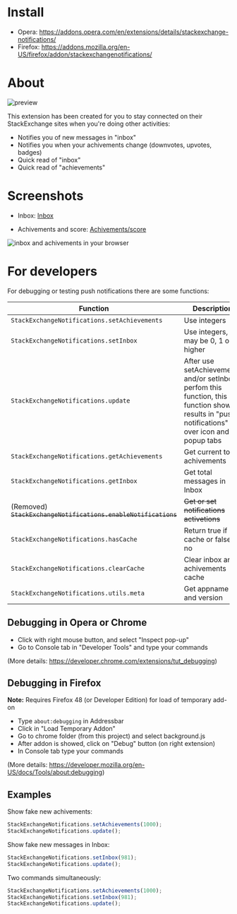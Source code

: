 # Install

- Opera: https://addons.opera.com/en/extensions/details/stackexchange-notifications/
- Firefox: https://addons.mozilla.org/en-US/firefox/addon/stackexchangenotifications/

# About

![preview](http://i.stack.imgur.com/EM13u.png)

This extension has been created for you to stay connected on their StackExchange sites when you're doing other activities:

- Notifies you of new messages in "inbox"
- Notifies you when your achivements change (downvotes, upvotes, badges)
- Quick read of "inbox"
- Quick read of "achievements"

# Screenshots

- Inbox: [Inbox](http://i.stack.imgur.com/6FS0H.png)

- Achivements and score: [Achivements/score](http://i.stack.imgur.com/2LqNo.png)

![inbox and achivements in your browser](http://i.stack.imgur.com/YgDIV.png)

# For developers

For debugging or testing push notifications there are some functions:

| Function | Description |
| --- | --- |
| `StackExchangeNotifications.setAchievements` | Use integers |
| `StackExchangeNotifications.setInbox` | Use integers, may be 0, 1 or higher |
| `StackExchangeNotifications.update` | After use setAchievements and/or setInbox, perfom this function, this function show results in "push notifications" over icon and popup tabs |
| `StackExchangeNotifications.getAchievements` | Get current total achivements |
| `StackExchangeNotifications.getInbox` | Get total messages in Inbox |
| (Removed) <del>`StackExchangeNotifications.enableNotifications`</del> | <del>Get or set notifications activetions</del> |
| `StackExchangeNotifications.hasCache` | Return true if has cache or false if no |
| `StackExchangeNotifications.clearCache` | Clear inbox and achivements cache |
| `StackExchangeNotifications.utils.meta` | Get appname and version |

## Debugging in Opera or Chrome

- Click with right mouse button, and select "Inspect pop-up"
- Go to Console tab in "Developer Tools" and type your commands

(More details: https://developer.chrome.com/extensions/tut_debugging)

## Debugging in Firefox

**Note:** Requires Firefox 48 (or Developer Edition) for load of temporary add-on

- Type `about:debugging` in Addressbar
- Click in "Load Temporary Addon"
- Go to chrome folder (from this project) and select background.js
- After addon is showed, click on "Debug" button (on right extension)
- In Console tab type your commands

(More details: https://developer.mozilla.org/en-US/docs/Tools/about:debugging)

## Examples

Show fake new achivements:

```javascript
StackExchangeNotifications.setAchievements(1000);
StackExchangeNotifications.update();
```

Show fake new messages in Inbox:

```javascript
StackExchangeNotifications.setInbox(981);
StackExchangeNotifications.update();
```

Two commands simultaneously:

```javascript
StackExchangeNotifications.setAchievements(1000);
StackExchangeNotifications.setInbox(981);
StackExchangeNotifications.update();
```
